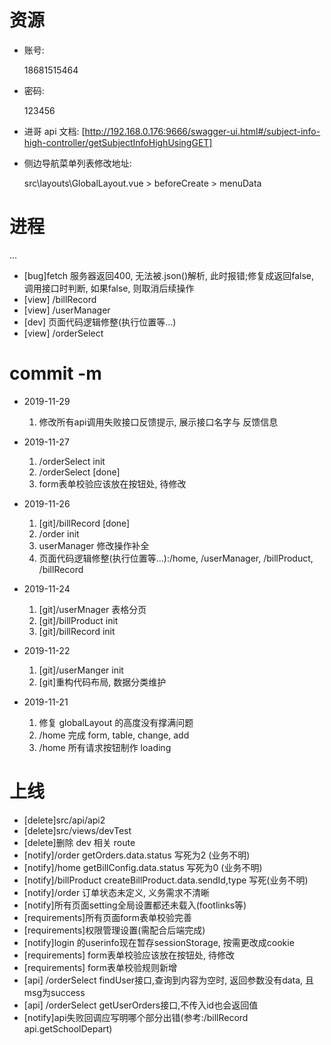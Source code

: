 # 资源
- 账号:

  18681515464

- 密码:

  123456

- 进哥 api 文档:
  [http://192.168.0.176:9666/swagger-ui.html#/subject-info-high-controller/getSubjectInfoHighUsingGET]

- 侧边导航菜单列表修改地址:

  src\layouts\GlobalLayout.vue > beforeCreate > menuData

# 进程
  ...
  - [bug]fetch 服务器返回400, 无法被.json()解析, 此时报错;修复成返回false, 调用接口时判断, 如果false, 则取消后续操作
  - [view] /billRecord 
  - [view] /userManager
  - [dev] 页面代码逻辑修整(执行位置等...)
  - [view] /orderSelect
  
# commit -m

- 2019-11-29 

  1. 修改所有api调用失败接口反馈提示, 展示接口名字与 反馈信息

- 2019-11-27

  1. /orderSelect init
  2. /orderSelect [done]
  3. form表单校验应该放在按钮处, 待修改

- 2019-11-26 

  1. [git]/billRecord [done]
  2. /order init
  3. userManager 修改操作补全
  4. 页面代码逻辑修整(执行位置等...):/home, /userManager, /billProduct, /billRecord

- 2019-11-24 

  1. [git]/userMnager 表格分页 
  2. [git]/billProduct init
  3. [git]/billRecord init

- 2019-11-22 
  1. [git]/userManger init
  2. [git]重构代码布局, 数据分类维护

- 2019-11-21 

  1. 修复 globalLayout 的高度没有撑满问题
  2. /home 完成 form, table, change, add
  3. /home 所有请求按钮制作 loading

# 上线

- [delete]src/api/api2
- [delete]src/views/devTest
- [delete]删除 dev 相关 route
- [notify]/order getOrders.data.status 写死为2 (业务不明)
- [notify]/home getBillConfig.data.status 写死为0 (业务不明)
- [notify]/billProduct createBillProduct.data.sendId,type 写死(业务不明)
- [notify]/order 订单状态未定义, 义务需求不清晰
- [notify]所有页面setting全局设置都还未载入(footlinks等)
- [requirements]所有页面form表单校验完善
- [requirements]权限管理设置(需配合后端完成)
- [notify]login 的userinfo现在暂存sessionStorage, 按需更改成cookie
- [requirements] form表单校验应该放在按钮处, 待修改
- [requirements] form表单校验规则新增
- [api] /orderSelect findUser接口,查询到内容为空时, 返回参数没有data, 且msg为success
- [api] /orderSelect getUserOrders接口,不传入id也会返回值
- [notify]api失败回调应写明哪个部分出错(参考:/billRecord api.getSchoolDepart)